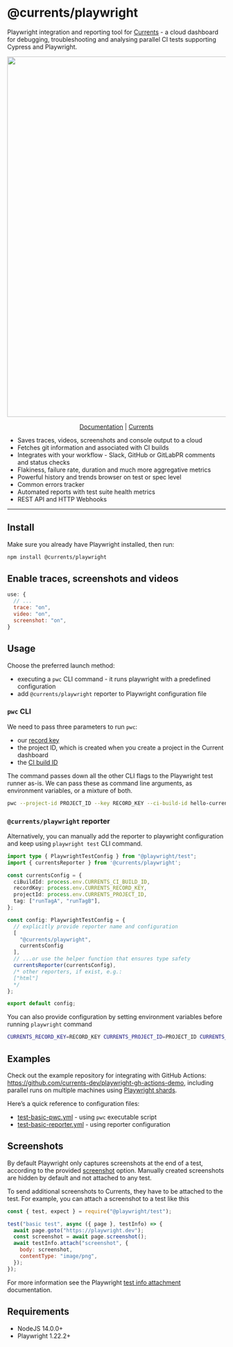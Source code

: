 # @currents/playwright

Playwright integration and reporting tool for [Currents](https://currents.dev/playwright) - a cloud dashboard for debugging, troubleshooting and analysing parallel CI tests supporting Cypress and Playwright.

<p align="center">
  <img width="830" src="https://static.currents.dev/currents-playwright-banner-gh.png" />
</p>

<p align="center">
<a href="https://currents.dev/readme">Documentation</a> | <a href="https://currents.dev?utm_source=currents-playwright-readme">Currents</a>

</p>

- Saves traces, videos, screenshots and console output to a cloud
- Fetches git information and associated with CI builds
- Integrates with your workflow - Slack, GitHub or GitLabPR comments and status checks
- Flakiness, failure rate, duration and much more aggregative metrics
- Powerful history and trends browser on test or spec level
- Common errors tracker
- Automated reports with test suite health metrics
- REST API and HTTP Webhooks

---

## Install

Make sure you already have Playwright installed, then run:

```sh
npm install @currents/playwright
```

## Enable traces, screenshots and videos

```js
use: {
  // ...
  trace: "on",
  video: "on",
  screenshot: "on",
}
```

## Usage

Choose the preferred launch method:

- executing a `pwc` CLI command - it runs playwright with a predefined configuration
- add `@currents/playwright` reporter to Playwright configuration file

### `pwc` CLI

We need to pass three parameters to run `pwc`:

- our [record key](https://currents.dev/readme/guides/record-key)
- the project ID, which is created when you create a project in the Current dashboard
- the [CI build ID](https://currents.dev/readme/guides/cypress-ci-build-id)

The command passes down all the other CLI flags to the Playwright test runner as-is. We can pass these as command line arguments, as environment variables, or a mixture of both.

```sh
pwc --project-id PROJECT_ID --key RECORD_KEY --ci-build-id hello-currents --tag tagA,tagB
```

### `@currents/playwright` reporter

Alternatively, you can manually add the reporter to playwright configuration and keep using `playwright test` CLI command.

```ts
import type { PlaywrightTestConfig } from "@playwright/test";
import { currentsReporter } from '@currents/playwright';

const currentsConfig = {
  ciBuildId: process.env.CURRENTS_CI_BUILD_ID,
  recordKey: process.env.CURRENTS_RECORD_KEY,
  projectId: process.env.CURRENTS_PROJECT_ID,
  tag: ["runTagA", "runTagB"],
};

const config: PlaywrightTestConfig = {
  // explicitly provide reporter name and configuration
  [
    "@currents/playwright",
    currentsConfig
  ],
  // ...or use the helper function that ensures type safety
  currentsReporter(currentsConfig),
  /* other reporters, if exist, e.g.:
  ["html"]
  */
};

export default config;
```

You can also provide configuration by setting environment variables before running `playwright` command

```sh
CURRENTS_RECORD_KEY=RECORD_KEY CURRENTS_PROJECT_ID=PROJECT_ID CURRENTS_CI_BUILD_ID=hello-currents CURRENTS_TAG=tagA,tagB npx playwright test
```

## Examples

Check out the example repository for integrating with GitHub Actions: https://github.com/currents-dev/playwright-gh-actions-demo, including parallel runs on multiple machines using [Playwright shards](https://playwright.dev/docs/test-parallel#shard-tests-between-multiple-machines).

Here’s a quick reference to configuration files:

- [test-basic-pwc.yml](https://github.com/currents-dev/playwright-gh-actions-demo/blob/main/.github/workflows/test-basic-pwc.yml) - using `pwc` executable script
- [test-basic-reporter.yml](https://github.com/currents-dev/playwright-gh-actions-demo/blob/main/.github/workflows/test-basic-reporter.yml) - using reporter configuration

## Screenshots

By default Playwright only captures screenshots at the end of a test, according to the provided [screenshot](https://playwright.dev/docs/screenshots) option. Manually created screenshots are hidden by default and not attached to any test.

To send additional screenshots to Currents, they have to be attached to the test. For example, you can attach a screenshot to a test like this

```js
const { test, expect } = require("@playwright/test");

test("basic test", async ({ page }, testInfo) => {
  await page.goto("https://playwright.dev");
  const screenshot = await page.screenshot();
  await testInfo.attach("screenshot", {
    body: screenshot,
    contentType: "image/png",
  });
});
```

For more information see the Playwright [test info attachment](https://playwright.dev/docs/api/class-testinfo#test-info-attach) documentation.

## Requirements

- NodeJS 14.0.0+
- Playwright 1.22.2+
